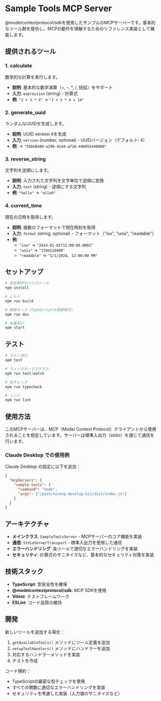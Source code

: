 # Sample Tools MCP Server

@modelcontextprotocol/sdkを使用したサンプルのMCPサーバーです。基本的なツール群を提供し、MCPの動作を理解するためのリファレンス実装として機能します。

## 提供されるツール

### 1. calculate
数学的な計算を実行します。

- **説明**: 基本的な数学演算（+, -, *, /, 括弧）をサポート
- **入力**: `expression` (string) - 計算式
- **例**: `"2 + 3 * 4"` → `"2 + 3 * 4 = 14"`

### 2. generate_uuid
ランダムなUUIDを生成します。

- **説明**: UUID version 4を生成
- **入力**: `version` (number, optional) - UUIDバージョン（デフォルト: 4）
- **例**: → `"550e8400-e29b-41d4-a716-446655440000"`

### 3. reverse_string
文字列を逆順にします。

- **説明**: 入力された文字列を文字単位で逆順に変換
- **入力**: `text` (string) - 逆順にする文字列
- **例**: `"hello"` → `"olleh"`

### 4. current_time
現在の日時を取得します。

- **説明**: 複数のフォーマットで現在時刻を取得
- **入力**: `format` (string, optional) - フォーマット（"iso", "unix", "readable"）
- **例**: 
  - `"iso"` → `"2024-01-01T12:00:00.000Z"`
  - `"unix"` → `"1704110400"`
  - `"readable"` → `"1/1/2024, 12:00:00 PM"`

## セットアップ

```bash
# 依存関係のインストール
npm install

# ビルド
npm run build

# 開発モード（TypeScriptを直接実行）
npm run dev

# 本番実行
npm start
```

## テスト

```bash
# テスト実行
npm test

# ウォッチモードでテスト
npm run test:watch

# 型チェック
npm run typecheck

# リント
npm run lint
```

## 使用方法

このMCPサーバーは、MCP（Model Context Protocol）クライアントから使用されることを想定しています。サーバーは標準入出力（stdio）を通じて通信を行います。

### Claude Desktop での使用例

Claude Desktop の設定に以下を追加：

```json
{
  "mcpServers": {
    "sample-tools": {
      "command": "node",
      "args": ["/path/to/mcp-develop-kit/dist/index.js"]
    }
  }
}
```

## アーキテクチャ

- **メインクラス**: `SampleToolsServer` - MCPサーバーのコア機能を実装
- **通信**: `StdioServerTransport` - 標準入出力を使用した通信
- **エラーハンドリング**: 各ツールで適切なエラーハンドリングを実装
- **セキュリティ**: 計算式のサニタイズなど、基本的なセキュリティ対策を実装

## 技術スタック

- **TypeScript**: 型安全性を確保
- **@modelcontextprotocol/sdk**: MCP SDKを使用
- **Vitest**: テストフレームワーク
- **ESLint**: コード品質の維持

## 開発

新しいツールを追加する場合：

1. `getAvailableTools()` メソッドにツール定義を追加
2. `setupToolHandlers()` メソッドにハンドラーを追加
3. 対応するハンドラーメソッドを実装
4. テストを作成

コード規約：
- TypeScriptの厳密な型チェックを使用
- すべての関数に適切なエラーハンドリングを実装
- セキュリティを考慮した実装（入力値のサニタイズなど）